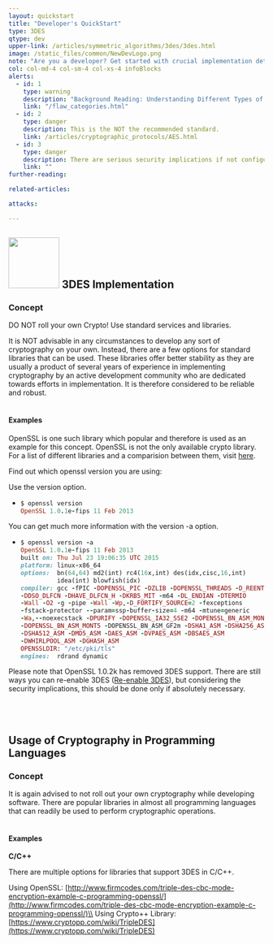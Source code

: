 ```yaml
---
layout: quickstart
title: "Developer's QuickStart"
type: 3DES
qtype: dev
upper-link: /articles/symmetric_algorithms/3des/3des.html
image: /static_files/common/NewDevLogo.png
note: "Are you a developer? Get started with crucial implementation details above."
col: col-md-4 col-sm-4 col-xs-4 infoBlocks
alerts:
  - id: 1
    type: warning
    description: "Background Reading: Understanding Different Types of Problems in Crypto."
    link: "/flaw_categories.html"
  - id: 2
    type: danger
    description: This is the NOT the recommended standard.
    link: /articles/cryptographic_protocols/AES.html
  - id: 3
    type: danger
    description: There are serious security implications if not configured properly!
    link: ""
further-reading:

related-articles:

attacks:

---
```

## <img src="/static_files/common/implementation.png " style="width:100px;height:100px;" /> 3DES Implementation

### **Concept**
DO NOT roll your own Crypto! Use standard services and libraries.

It is NOT advisable in any circumstances to develop any sort of cryptography on your own. Instead, there are a few options for standard libraries that can be used. These libraries offer better stability as they are usually a product of several years of experience in implementing cryptography by an active development community who are dedicated towards efforts in implementation. It is therefore considered to be reliable and robust.
<br /><br />

#### Examples
OpenSSL is one such library which popular and therefore is used as an example for this concept. OpenSSL is not the only available crypto library. For a list of different libraries and a comparision between them, visit [here](https://en.wikipedia.org/wiki/Comparison_of_cryptography_libraries).

Find out which openssl version you are using:

Use the version option.

* ```ruby
  $ openssl version
  OpenSSL 1.0.1e-fips 11 Feb 2013
  ```

You can get much more information with the version -a option.

* ```ruby
  $ openssl version -a
  OpenSSL 1.0.1e-fips 11 Feb 2013
  built on: Thu Jul 23 19:06:35 UTC 2015
  platform: linux-x86_64
  options:  bn(64,64) md2(int) rc4(16x,int) des(idx,cisc,16,int)
            idea(int) blowfish(idx)
  compiler: gcc -fPIC -DOPENSSL_PIC -DZLIB -DOPENSSL_THREADS -D_REENTRANT
  -DDSO_DLFCN -DHAVE_DLFCN_H -DKRB5_MIT -m64 -DL_ENDIAN -DTERMIO
  -Wall -O2 -g -pipe -Wall -Wp,-D_FORTIFY_SOURCE=2 -fexceptions
  -fstack-protector --param=ssp-buffer-size=4 -m64 -mtune=generic
  -Wa,--noexecstack -DPURIFY -DOPENSSL_IA32_SSE2 -DOPENSSL_BN_ASM_MONT
  -DOPENSSL_BN_ASM_MONT5 -DOPENSSL_BN_ASM_GF2m -DSHA1_ASM -DSHA256_ASM
  -DSHA512_ASM -DMD5_ASM -DAES_ASM -DVPAES_ASM -DBSAES_ASM
  -DWHIRLPOOL_ASM -DGHASH_ASM
  OPENSSLDIR: "/etc/pki/tls"
  engines:  rdrand dynamic
  ```

<span class="red">Please note that OpenSSL 1.0.2k has removed 3DES support. There are still ways you can re-enable 3DES ([Re-enable 3DES](https://www.openssl.org/blog/blog/2016/08/24/sweet32/)), but considering the security implications, this should be done only if absolutely necessary. </span>
<br /><br /><br /><br />

## Usage of Cryptography in Programming Languages
### **Concept**
It is again advised to not roll out your own cryptography while developing software. There are popular libraries in almost all programming languages that can readily be used to perform cryptographic operations.
<br /><br />

#### Examples
**C/C++**

There are multiple options for libraries that support 3DES in C/C++. 

Using OpenSSL: [http://www.firmcodes.com/triple-des-cbc-mode-encryption-example-c-programming-openssl/](http://www.firmcodes.com/triple-des-cbc-mode-encryption-example-c-programming-openssl/)\\
Using Crypto++ Library:[https://www.cryptopp.com/wiki/TripleDES](https://www.cryptopp.com/wiki/TripleDES)
